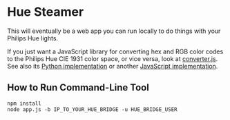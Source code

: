 # Hue Steamer

This will eventually be a web app you can run locally to do things with your Philips Hue lights.

If you just want a JavaScript library for converting hex and RGB color codes to the Philips Hue CIE 1931 color space, or vice versa, look at [converter.js](converter.js). See also its [Python implementation](https://github.com/benknight/hue-python-rgb-converter/blob/master/rgb_cie.py) or another [JavaScript implementation](https://github.com/bjohnso5/hue-hacking/blob/master/src/colors.js).

## How to Run Command-Line Tool

    npm install
    node app.js -b IP_TO_YOUR_HUE_BRIDGE -u HUE_BRIDGE_USER
